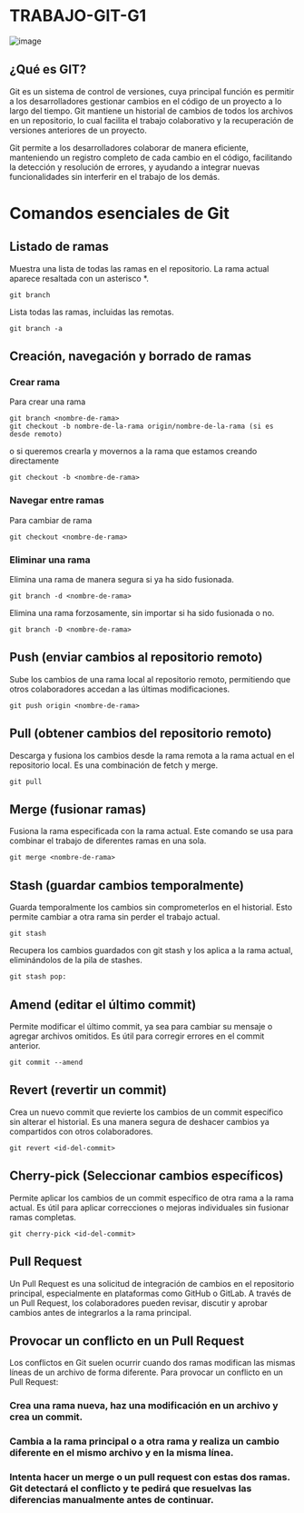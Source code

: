 # TRABAJO-GIT-G1

![image](https://github.com/user-attachments/assets/4f26f1a4-856f-4215-8ec8-4ed764ab9a2a)

## ¿Qué es GIT?
Git es un sistema de control de versiones, cuya principal función es permitir a los desarrolladores gestionar cambios en el código de un proyecto a lo largo del tiempo. Git mantiene un historial de cambios de todos los archivos en un repositorio, lo cual facilita el trabajo colaborativo y la recuperación de versiones anteriores de un proyecto.

Git permite a los desarrolladores colaborar de manera eficiente, manteniendo un registro completo de cada cambio en el código, facilitando la detección y resolución de errores, y ayudando a integrar nuevas funcionalidades sin interferir en el trabajo de los demás.

# Comandos esenciales de Git

## Listado de ramas

Muestra una lista de todas las ramas en el repositorio. La rama actual aparece resaltada con un asterisco *.
~~~
git branch
~~~
Lista todas las ramas, incluidas las remotas.
~~~
git branch -a
~~~

## Creación, navegación y borrado de ramas

### Crear rama

Para crear una rama

~~~
git branch <nombre-de-rama>
git checkout -b nombre-de-la-rama origin/nombre-de-la-rama (si es desde remoto)

~~~

o si queremos crearla y movernos a la rama que estamos creando directamente

~~~
git checkout -b <nombre-de-rama>
~~~

### Navegar entre ramas

Para cambiar de rama

~~~
git checkout <nombre-de-rama>
~~~

### Eliminar una rama

Elimina una rama de manera segura si ya ha sido fusionada.

~~~
git branch -d <nombre-de-rama>
~~~

Elimina una rama forzosamente, sin importar si ha sido fusionada o no.

~~~
git branch -D <nombre-de-rama>
~~~

## Push (enviar cambios al repositorio remoto)

Sube los cambios de una rama local al repositorio remoto, permitiendo que otros colaboradores accedan a las últimas modificaciones.

~~~
git push origin <nombre-de-rama> 
~~~

## Pull (obtener cambios del repositorio remoto)

Descarga y fusiona los cambios desde la rama remota a la rama actual en el repositorio local. Es una combinación de fetch y merge.

~~~
git pull
~~~

## Merge (fusionar ramas)
Fusiona la rama especificada con la rama actual. Este comando se usa para combinar el trabajo de diferentes ramas en una sola.

~~~
git merge <nombre-de-rama>
~~~

## Stash (guardar cambios temporalmente)
Guarda temporalmente los cambios sin comprometerlos en el historial. Esto permite cambiar a otra rama sin perder el trabajo actual.

~~~
git stash
~~~

Recupera los cambios guardados con git stash y los aplica a la rama actual, eliminándolos de la pila de stashes.

~~~
git stash pop: 
~~~

## Amend (editar el último commit)
Permite modificar el último commit, ya sea para cambiar su mensaje o agregar archivos omitidos. Es útil para corregir errores en el commit anterior.

~~~
git commit --amend
~~~

## Revert (revertir un commit)
Crea un nuevo commit que revierte los cambios de un commit específico sin alterar el historial. Es una manera segura de deshacer cambios ya compartidos con otros colaboradores.

~~~
git revert <id-del-commit>
~~~

## Cherry-pick (Seleccionar cambios específicos)
Permite aplicar los cambios de un commit específico de otra rama a la rama actual. Es útil para aplicar correcciones o mejoras individuales sin fusionar ramas completas.

~~~
git cherry-pick <id-del-commit>
~~~

## Pull Request
Un Pull Request es una solicitud de integración de cambios en el repositorio principal, especialmente en plataformas como GitHub o GitLab. A través de un Pull Request, los colaboradores pueden revisar, discutir y aprobar cambios antes de integrarlos a la rama principal.

## Provocar un conflicto en un Pull Request
Los conflictos en Git suelen ocurrir cuando dos ramas modifican las mismas líneas de un archivo de forma diferente. Para provocar un conflicto en un Pull Request:

### Crea una rama nueva, haz una modificación en un archivo y crea un commit.
### Cambia a la rama principal o a otra rama y realiza un cambio diferente en el mismo archivo y en la misma línea.
### Intenta hacer un merge o un pull request con estas dos ramas. Git detectará el conflicto y te pedirá que resuelvas las diferencias manualmente antes de continuar.
